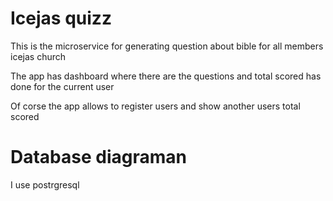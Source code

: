 # Icejas quizz

This is the microservice for generating question about bible for all members icejas church

The app has  dashboard where there are the questions and total scored has done for the current user

Of corse the app allows to register users and show another users total scored

# Database diagraman
I use postrgresql 
